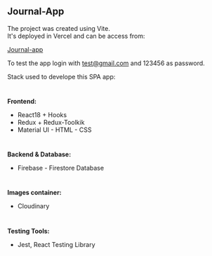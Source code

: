 ## Journal-App 

The project was created using Vite.  
It's deployed in Vercel and can be access from:  

[Journal-app](https://journal-app-phi.vercel.app/)  

To test the app login with test@gmail.com and 123456 as password.

Stack used to develope this SPA app:  

 
#
**Frontend:**  
* React18 + Hooks  
* Redux + Redux-Toolkik  
* Material UI - HTML - CSS
#
**Backend & Database:**  
* Firebase - Firestore Database
#
**Images container:**  
* Cloudinary
#
**Testing Tools:**  
* Jest, React Testing Library
#